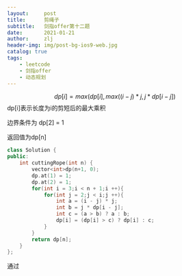 ```yaml
---
layout:     post
title:      剪绳子
subtitle:   剑指offer第十二题
date:       2021-01-21
author:     zlj
header-img: img/post-bg-ios9-web.jpg
catalog: true
tags:
    - leetcode
    - 剑指offer
    - 动态规划
---
```




$$
dp[i] = max(dp[i],max((i - j) * j, j * dp[i - j])
$$
dp[i]表示长度为i的剪短后的最大乘积

边界条件为 dp[2] = 1

返回值为dp[n]

```c++
class Solution {
public:
    int cuttingRope(int n) {
        vector<int>dp(n+1, 0);
        dp.at(1) = 1;
        dp.at(2) = 1;
        for(int i = 3;i < n + 1;i ++){
            for(int j = 2;j < i;j ++){
                int a = (i - j) * j;
                int b = j * dp[i - j];
                int c = (a > b) ? a : b;
                dp[i] = (dp[i] > c) ? dp[i] : c;
            }
        }
        return dp[n];
    }
};
```

通过